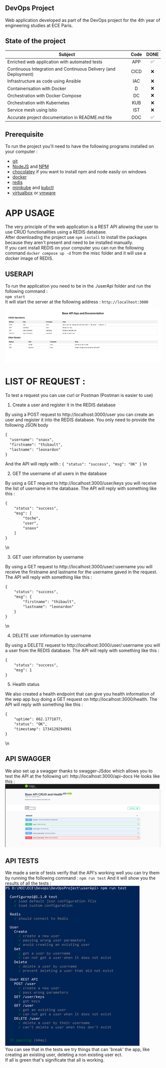 ## DevOps Project

Web application developed as part of the DevOps project for the 4th year of engineering studies at ECE Paris.


## State of the project

| Subject                                                        | Code  | DONE |
|----------------------------------------------------------------|:-------:|:------:|
| Enriched web application with automated tests                 | APP   | ✅    |
| Continuous Integration and Continuous Delivery (and Deployment)| CICD  | ❌    |
| Infrastructure as code using Ansible                          | IAC   | ❌    |
| Containerisation with Docker                                   | D     | ❌    |
| Orchestration with Docker Compose                             | DC    | ❌    |
| Orchestration with Kubernetes                                 | KUB   | ❌    |
| Service mesh using Istio                                       | IST   | ❌    |
| Accurate project documentation in README.md file              | DOC   | ✅    |


## Prerequisite

To run the project you'll need to have the following programs installed on your computer :
* [git](https://git-scm.com/downloads)
* [NodeJS](https://nodejs.org/en) and [NPM](https://docs.npmjs.com/cli/v10/configuring-npm/install)
* [chocolatey](https://chocolatey.org/install) if you want to install npm and node easily on windows
* [docker](https://docs.docker.com/get-started/get-docker/)
* [redis](https://redis.io/resources/mit-report-genai/)
* [minikube](https://minikube.sigs.k8s.io/docs/start/?arch=%2Fwindows%2Fx86-64%2Fstable%2F.exe+download) and [kubctl](https://kubernetes.io/docs/tasks/tools/)
* [virtualbox](https://www.virtualbox.org/wiki/Downloads) or [vmware](https://www.vmware.com/)

# APP USAGE

The very principle of the web application is a REST API allowing the user to use CRUD functionalities using a REDIS database.  
After downloading the project use `npm install` to install the packages because they aren't present and need to be installed manually.  
If you cant install REDIS on your computer you can run the following command `docker compose up -d` from the misc folder and it will use a docker image of REDIS.  

## USERAPI

To run the application you need to be in the ./userApi folder and run the following command :  
`npm start`  
It will start the server at the following address :  `http://localhost:3000`  

![alt text](.\images\image.png)  

# LIST OF REQUEST :

To test a request you can use curl or Postman (Postman is easier to use)  

1. Create a user and register it in the REDIS database

By using a POST request to http://localhost:3000/user you can create an user and register it into the REDIS database. You only need to provide the following JSON body  
``` 
{
  "username": "snaxx",
  "firstname": "thibault",
  "lastname": "leonardon"
}
```

And the API will reply with : 
`{ "status": "success", "msg": "OK" }`
\n


2. GET the username of all users in the database

By using a GET request to http://localhost:3000/user/keys you will receive the list of username in the database. The API will reply with something like this :  
``` 
{
    "status": "success",
    "msg": [
        "toche",
        "user",
        "snaxx"
    ]
}
```
\n

3. GET user information by username

By using a GET request to http://localhost:3000/user/:username you will receive the firstname and lastname for the username gaved in the request. The API will reply with something like this :  
``` 
{
    "status": "success",
    "msg": {
        "firstname": "thibault",
        "lastname": "leonardon"
    }
}
```
\n

4. DELETE user information by username

By using a DELETE request to http://localhost:3000/user/:username you will a user from the REDIS database. The API will reply with something like this :  
``` 
{
    "status": "success",
    "msg": 1
}
```

5. Health status

We also created a health endpoint that can give you health information of the wep app buy doing a GET request on http://localhost:3000/health. The API will reply with something like this :  
``` 
{
    "uptime": 662.1771877,
    "status": "OK",
    "timestamp": 1734129294991
}
```
\n
## API SWAGGER 
We also set up a swagger thanks to swagger-JSdoc which allows you to test the API at the following url: http://localhost:3000/api-docs He looks like this : ![alt text](./images/swagger.png)  

## API TESTS

We made a serie of tests verify that the API's working well you can try them by running the following command : `npm run test`
And it will show you the results of all the tests :
![alt text](./images/tests.png)  
You can see that in the tests we try things that can 'break' the app, like creating an existing user, deleting a non existing user ect.  
If all is green that's significate that all is working.
